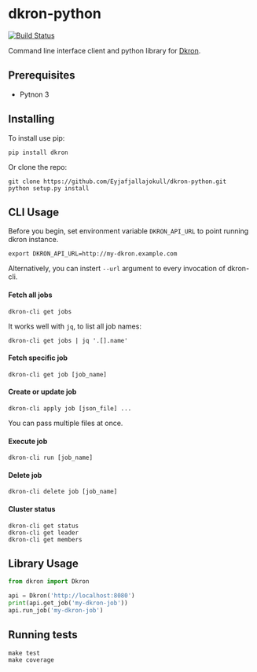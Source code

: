 # dkron-python

[![Build Status](https://travis-ci.org/Eyjafjallajokull/dkron-python.svg?branch=master)](https://travis-ci.org/Eyjafjallajokull/dkron-python)

Command line interface client and python library for [Dkron](http://dkron.io/).

## Prerequisites

* Pytnon 3

## Installing

To install use pip:

```console
pip install dkron
```

Or clone the repo:

```console
git clone https://github.com/Eyjafjallajokull/dkron-python.git
python setup.py install
```

## CLI Usage

Before you begin, set environment variable `DKRON_API_URL` to point running dkron instance.

```console
export DKRON_API_URL=http://my-dkron.example.com
```

Alternatively, you can instert `--url` argument to every invocation of dkron-cli.

#### Fetch all jobs

```console
dkron-cli get jobs
```

It works well with `jq`, to list all job names:

```console
dkron-cli get jobs | jq '.[].name'
```

#### Fetch specific job

```console
dkron-cli get job [job_name]
```

#### Create or update job

```console
dkron-cli apply job [json_file] ...
```

You can pass multiple files at once.

#### Execute job

```console
dkron-cli run [job_name]
```

#### Delete job

```console
dkron-cli delete job [job_name]
```

#### Cluster status

```console
dkron-cli get status
dkron-cli get leader
dkron-cli get members
```

## Library Usage

```python
from dkron import Dkron

api = Dkron('http://localhost:8080')
print(api.get_job('my-dkron-job'))
api.run_job('my-dkron-job')
```

## Running tests

```console
make test
make coverage
```
